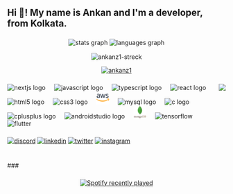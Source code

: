 <h2 align="left">Hi 👋! My name is Ankan and I'm a developer, from Kolkata.</h2>

###

<div align="center">
  
  <img src="https://github-readme-stats.vercel.app/api?username=ankanz1&hide_rank=false&show_icons=true&include_all_commits=true&count_private=true&disable_animations=false&theme=dracula&locale=en&hide_border=false" height="150" alt="stats graph"  />
  <img src="https://github-readme-stats.vercel.app/api/top-langs?username=ankanz1&locale=en&hide_title=false&layout=compact&card_width=320&langs_count=5&theme=dracula&hide_border=false" height="150" alt="languages graph"  />

  <p><img align="center" src="https://github-readme-streak-stats.herokuapp.com/?user=ankanz1&theme=dracula" alt="ankanz1-streck" /></p>
  
  <p><a href="https://github.com/ryo-ma/github-profile-trophy"><img src="https://github-profile-trophy.vercel.app/?username=ankanz1&theme=dracula" height="100" alt="ankanz1" /></a></p>
<!-- <p><img align="center" src="https://github-readme-streak-stats.herokuapp.com/?user=ankanz1&theme=dracula" alt="ankanz1-streck" /></p> -->

</div>

###

<img align="right" height="150" src="https://user-images.githubusercontent.com/74038190/229223156-0cbdaba9-3128-4d8e-8719-b6b4cf741b67.gif"  />

###

<div align="left">
  <img src="https://cdn.jsdelivr.net/gh/devicons/devicon/icons/nextjs/nextjs-original.svg" height="30" alt="nextjs logo"  />
  <img width="12" />
  <img src="https://cdn.jsdelivr.net/gh/devicons/devicon/icons/javascript/javascript-original.svg" height="30" alt="javascript logo"  />
  <img width="12" />
  <img src="https://cdn.jsdelivr.net/gh/devicons/devicon/icons/typescript/typescript-original.svg" height="30" alt="typescript logo"  />
  <img width="12" />
  <img src="https://cdn.jsdelivr.net/gh/devicons/devicon/icons/react/react-original.svg" height="30" alt="react logo"  />
  <img width="12" />
  <img src="https://cdn.jsdelivr.net/gh/devicons/devicon/icons/html5/html5-original.svg" height="30" alt="html5 logo"  />
  <img width="12" />
  <img src="https://cdn.jsdelivr.net/gh/devicons/devicon/icons/css3/css3-original.svg" height="30" alt="css3 logo"  />
  <img width="12" />
  <img src="https://raw.githubusercontent.com/devicons/devicon/master/icons/amazonwebservices/amazonwebservices-original-wordmark.svg" height="30" alt="amazonwebservices logo"  />
  <img width="12" />
  <img src="https://cdn.jsdelivr.net/gh/devicons/devicon/icons/mysql/mysql-original.svg" height="30" alt="mysql logo"  />
  <img width="12" />
  <img src="https://cdn.jsdelivr.net/gh/devicons/devicon/icons/c/c-original.svg" height="30" alt="c logo"  />
  <img width="12" />
  <img src="https://cdn.jsdelivr.net/gh/devicons/devicon/icons/cplusplus/cplusplus-original.svg" height="30" alt="cplusplus logo"  />
  <img width="12" />
  <img src="https://cdn.jsdelivr.net/gh/devicons/devicon/icons/androidstudio/androidstudio-original.svg" height="30" alt="androidstudio logo"  />
  <img width="12" />
<!--   <img src="https://cdn.jsdelivr.net/gh/devicons/devicon/icons/chrome/chrome-original.svg" height="30" alt="chrome logo"  />
  <img width="12" />
  <img src="https://cdn.jsdelivr.net/gh/devicons/devicon/icons/google/google-original.svg" height="30" alt="google logo"  />
  <img width="12" /> -->
  <img src="https://raw.githubusercontent.com/devicons/devicon/master/icons/mongodb/mongodb-original-wordmark.svg" height="30" alt="mongoDB logo"  />
  <img width="12" />
  <img src="https://www.vectorlogo.zone/logos/tensorflow/tensorflow-icon.svg" height="30" alt="tensorflow"  />
  <img width="12" />
  <img src="https://www.vectorlogo.zone/logos/flutterio/flutterio-icon.svg" height="30" alt="flutter"  />
  
  
  

</div>

###


<div align="left">
  <a target="_blank" href="https://discord.gg/pQ6eqk6K" style="display: inline-block;"><img src="https://img.shields.io/static/v1?message=Discord&logo=discord&label=&color=7289DA&logoColor=white&labelColor=&style=for-the-badge" height="35" alt="discord" /></a> 
<a target="_blank" href="https://www.linkedin.com/in/ankan-mukherjee-9aa516311/" style="display: inline-block;"><img src="https://img.shields.io/badge/linkedin-logo?style=for-the-badge&logo=linkedin&logoColor=white&color=%230a77b6" height="35" alt="linkedin" /></a> 
  <a target="_blank" href="https://x.com/_ankz01" style="display: inline-block;"><img src="https://img.shields.io/badge/twitter-x?style=for-the-badge&logo=x&logoColor=white&color=%230f1419" height="35" alt="twitter" /></a>
<!--   <img src="https://img.shields.io/static/v1?message=Youtube&logo=youtube&label=&color=FF0000&logoColor=white&labelColor=&style=for-the-badge" height="35" alt="youtube logo"  /> -->
  <a target="_blank" href="https://www.instagram.com/__ankzzz" style="display: inline-block;"><img src="https://img.shields.io/static/v1?message=Instagram&logo=instagram&label=&color=E4405F&logoColor=white&labelColor=&style=for-the-badge" height="35" alt="instagram" /></a>
</div>

###

<br clear="both">

<picture>
<!-- <img src="https://raw.githubusercontent.com/ankanz1/ankanz1/output/snake.svg" alt="Snake animation" />
</picture> -->
###

<picture>
<!--   <source media="(prefers-color-scheme: dark)" srcset="https://raw.githubusercontent.com/ankanz1/ankanz1/output/pacman-contribution-graph-dark.svg">
  <source media="(prefers-color-scheme: light)" srcset="https://raw.githubusercontent.com/ankanz1/ankanz1/output/pacman-contribution-graph.svg">
  <img alt="pacman contribution graph" src="https://raw.githubusercontent.com/ankanz1/ankanz1/output/pacman-contribution-graph.svg"> -->
</picture>

###

<picture>
<!--   <source media="(prefers-color-scheme: dark)" srcset="https://raw.githubusercontent.com/ankanz1/ankanz1/output/pacman-contribution-graph-dark.svg">
  <source media="(prefers-color-scheme: light)" srcset="https://raw.githubusercontent.com/ankanz1/ankanz1/output/pacman-contribution-graph.svg">
  <img alt="pacman contribution graph" src="https://raw.githubusercontent.com/ankanz1/ankanz1/output/pacman-contribution-graph.svg"> -->
</picture>

###

<picture>
<!--   <source media="(prefers-color-scheme: dark)" srcset="https://raw.githubusercontent.com/ankanz1/ankanz1/output/pacman-contribution-graph-dark.svg">
  <source media="(prefers-color-scheme: light)" srcset="https://raw.githubusercontent.com/ankanz1/ankanz1/output/pacman-contribution-graph.svg">
  <img alt="pacman contribution graph" src="https://raw.githubusercontent.com/ankanz1/ankanz1/output/pacman-contribution-graph.svg"> -->
</picture>

###

<div align="center">
  <a href="https://open.spotify.com/user/314sfrqjhpdgtwneuxvz3ncxu4qu">
    <img src="https://spotify-recently-played-readme.vercel.app/api?user=314sfrqjhpdgtwneuxvz3ncxu4qu&count=5&unique=false" alt="Spotify recently played"  />
  </a>
</div>

###

<div align="center">
<!--   <img src="https://camo.githubusercontent.com/aa886544400788bb825d0a1a9cd986e68c56d6b79d8edf2e1cc1dcf3b18369ea/68747470733a2f2f7474686e2e707974686f6e616e7977686572652e636f6d3f7468656d653d6461726b?theme=dark&spin=false" alt="Widget with the current Spotify song"  /> -->
</div>

###
